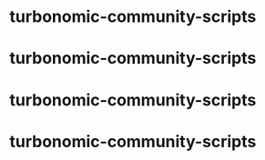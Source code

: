 # turbonomic-community-scripts
# turbonomic-community-scripts
# turbonomic-community-scripts
# turbonomic-community-scripts

